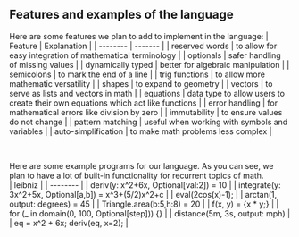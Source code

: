 ## Features and examples of the language
Here are some features we plan to add to implement in the language:
| Feature    | Explanation |
| -------- | ------- |
| reserved words  |  to allow for easy integration of mathematical terminology   |
| optionals | safer handling of missing values |
| dynamically typed    | better for algebraic manipulation    |
| semicolons | to mark the end of a line |
| trig functions | to allow more mathematic versatility |
| shapes | to expand to geometry |
| vectors | to serve as lists and vectors in math |
| equations | data type to allow users to create their own equations which act like functions |
| error handling | for mathematical errors like division by zero |
| immutability | to ensure values do not change |
| pattern matching | useful when working with symbols and variables |
| auto-simplification | to make math problems less complex |

<br>

Here are some example programs for our language. As you can see, we plan to have a lot of built-in functionality for recurrent topics of math.
<br>
| leibniz    |
| -------- |
| deriv(y: x^2+6x, Optional[val:2]) = 10  |
| integrate(y: 3x^2+5x, Optional[a,b]) = x^3+(5/2)x^2+c |
| eval(2cos(x)-1); |
| arctan(1, output: degrees) = 45 |
| Triangle.area(b:5,h:8) = 20 |
| f(x, y) = {x * y;} |
| for (_ in domain(0, 100, Optional[step])) {} |
| distance(5m, 3s, output: mph) |
| eq = x^2 + 6x; deriv(eq, x=2); |
